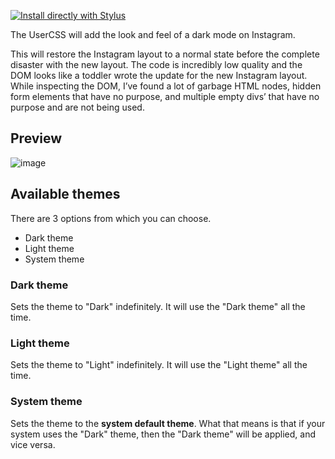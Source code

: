 [![Install directly with Stylus](https://img.shields.io/badge/Install%20directly%20with-Stylus-00adad.svg)](https://github.com/unigazer/instagram-dark-mode/raw/main/instagram.user.css)

The UserCSS will add the look and feel of a dark mode on Instagram.

This will restore the Instagram layout to a normal state before the complete disaster with the new layout. The code is incredibly low quality and the DOM looks like a toddler wrote the update for the new Instagram layout. While inspecting the DOM, I’ve found a lot of garbage HTML nodes, hidden form elements that have no purpose, and multiple empty divs’ that have no purpose and are not being used.

## Preview

![image](https://userstyles.world/api/style/preview/4465.webp)

## Available themes
There are 3 options from which you can choose.
  - Dark theme
  - Light theme
  - System theme

### Dark theme
Sets the theme to "Dark" indefinitely. It will use the "Dark theme" all the time.

### Light theme
Sets the theme to "Light" indefinitely. It will use the "Light theme" all the time.

### System theme
Sets the theme to the **system default theme**. What that means is that if your system uses the "Dark" theme, then the "Dark theme" will be applied, and vice versa.
